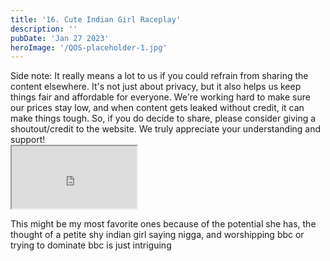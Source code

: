 ```yaml
---
title: '16. Cute Indian Girl Raceplay'
description: ''
pubDate: 'Jan 27 2023'
heroImage: '/QOS-placeholder-1.jpg'
---
```

<div class="video_paragraph_header"> Side note: It really means a lot to us if you could refrain from sharing the content elsewhere. It's not just about privacy, but it also helps us keep things fair and affordable for everyone. We're working hard to make sure our prices stay low, and when content gets leaked without credit, it can make things tough. So, if you do decide to share, please consider giving a shoutout/credit to the website. We truly appreciate your understanding and support!</div>

<iframe src="https://drive.google.com/file/d/1-Vz_29X7Due4LYs78Mqq-nvtTnBfcoZ-/preview" width="200" height="100" allow="autoplay" allowfullscreen="allowfullscreen"></iframe>

This might be my most favorite ones because of the potential she has, the thought of a petite shy indian girl saying nigga, and worshipping bbc or trying to dominate bbc is just intriguing
<br>
<br>
<!---<a class="read_more" href="https://drive.google.com/file/d/1-Vz_29X7Due4LYs78Mqq-nvtTnBfcoZ-/view?usp=sharing">Download</a>--->